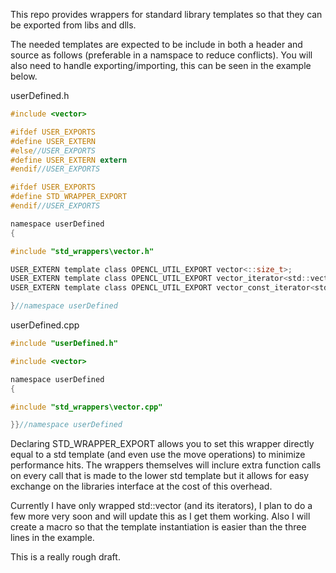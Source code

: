 This repo provides wrappers for standard library templates so that they can be exported from libs and dlls.

The needed templates are expected to be include in both a header and source as follows (preferable in a namspace to reduce conflicts).
You will also need to handle exporting/importing, this can be seen in the example below.

userDefined.h
```c
#include <vector>

#ifdef USER_EXPORTS
#define USER_EXTERN
#else//USER_EXPORTS
#define USER_EXTERN extern
#endif//USER_EXPORTS

#ifdef USER_EXPORTS
#define STD_WRAPPER_EXPORT
#endif//USER_EXPORTS

namespace userDefined
{

#include "std_wrappers\vector.h"

USER_EXTERN template class OPENCL_UTIL_EXPORT vector<::size_t>;
USER_EXTERN template class OPENCL_UTIL_EXPORT vector_iterator<std::vector<::size_t>, typename std::vector<::size_t>::iterator>;
USER_EXTERN template class OPENCL_UTIL_EXPORT vector_const_iterator<std::vector<::size_t>, typename std::vector<::size_t>::const_iterator>;

}//namespace userDefined
```

userDefined.cpp
```c
#include "userDefined.h"

#include <vector>

namespace userDefined
{

#include "std_wrappers\vector.cpp"

}}//namespace userDefined
```

Declaring STD_WRAPPER_EXPORT allows you to set this wrapper directly equal to a std template (and even use the move operations) to minimize performance hits. The wrappers themselves will inclure extra function calls on every call that is made to the lower std template but it allows for easy exchange on the libraries interface at the cost of this overhead.

Currently I have only wrapped std::vector (and its iterators), I plan to do a few more very soon and will update this as I get them working. Also I will create a macro so that the template instantiation is easier than the three lines in the example. 

This is a really rough draft.
